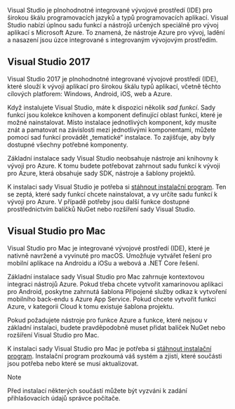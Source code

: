 Visual Studio je plnohodnotné integrované vývojové prostředí (IDE) pro širokou škálu programovacích jazyků a typů programovacích aplikací. Visual Studio nabízí úplnou sadu funkcí a nástrojů určených speciálně pro vývoj aplikací s Microsoft Azure. To znamená, že nástroje Azure pro vývoj, ladění a nasazení jsou úzce integrované s integrovaným vývojovým prostředím.

## <a name="visual-studio-2017"></a>Visual Studio 2017

Visual Studio 2017 je plnohodnotné integrované vývojové prostředí (IDE), které slouží k vývoji aplikací pro širokou škálu typů aplikací, včetně těchto cílových platforem: Windows, Android, iOS, web a Azure.

Když instalujete Visual Studio, máte k dispozici několik *sad funkcí*. Sady funkcí jsou kolekce knihoven a komponent definující oblast funkcí, které je možné nainstalovat. Místo instalace jednotlivých komponent, kdy musíte znát a pamatovat na závislosti mezi jednotlivými komponentami, můžete pomocí sad funkcí provádět „tematické“ instalace. To zajišťuje, aby byly dostupné všechny potřebné komponenty.

Základní instalace sady Visual Studio neobsahuje nástroje ani knihovny k vývoji pro Azure. K tomu budete potřebovat zahrnout sadu funkcí k vývoji pro Azure, která obsahuje sady SDK, nástroje a šablony projektů.

K instalaci sady Visual Studio je potřeba si [stáhnout instalační program](https://visualstudio.microsoft.com/). Ten se zeptá, které sady funkcí chcete nainstalovat, a vy určíte sadu funkcí k vývoji pro Azure. V případě potřeby jsou další funkce dostupné prostřednictvím balíčků NuGet nebo rozšíření sady Visual Studio.

## <a name="visual-studio-for-mac"></a>Visual Studio pro Mac

Visual Studio pro Mac je integrované vývojové prostředí (IDE), které je nativně navržené a vyvinuté pro macOS. Umožňuje vytvářet řešení pro mobilní aplikace na Androidu a iOSu a webová a .NET Core řešení.

Základní instalace sady Visual Studio pro Mac zahrnuje kontextovou integraci nástrojů Azure. Pokud třeba chcete vytvořit xamarinovou aplikaci pro Android, poskytne zahrnutá šablona Připojené služby odkaz k vytvoření mobilního back-endu s Azure App Service. Pokud chcete vytvořit funkci Azure, v kategorii Cloud k tomu existuje šablona projektu.

Pokud požadujete nástroje pro funkce Azure a funkce, které nejsou v základní instalaci, budete pravděpodobně muset přidat balíček NuGet nebo rozšíření Visual Studio pro Mac.

K instalaci sady Visual Studio pro Mac je potřeba si [stáhnout instalační program](https://visualstudio.microsoft.com/). Instalační program prozkoumá váš systém a zjistí, které součásti jsou potřeba nebo které se musí aktualizovat.

> [!NOTE]
> Před instalací některých součástí můžete být vyzváni k zadání přihlašovacích údajů správce počítače.